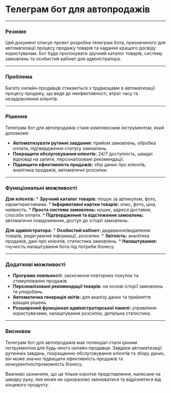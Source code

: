 # Телеграм бот для автопродажів

---

### Резюме

Цей документ описує проект розробки телеграм бота, призначеного для автоматизації процесу продажу товарів та надання кращого досвіду користувачам. Бот буде пропонувати зручний каталог товарів, систему замовлень та особистий кабінет для адміністратора.

---

### Проблема

Багато онлайн-продавців стикаються з труднощами в автоматизації процесу продажу, що веде до неефективності, втрат часу та незадоволення клієнтів.

---

### Рішення

Телеграм бот для автопродажів стане комплексним інструментом, який допоможе:

* **Автоматизувати рутинні завдання:** прийом замовлень, обробка оплати, підтвердження статусу замовлень.
* **Покращити обслуговування клієнтів:** 24/7 доступність, швидкі відповіді на запити, персоналізовані рекомендації.
* **Підвищити ефективність продажів:** збір даних про клієнтів, аналітика продажів, автоматичні розсилки.

---

### Функціональні можливості

**Для клієнтів:**
    * **Зручний каталог товарів:** пошук за артикулом, фото, характеристиками.
    * **Інформативні картки товарів:** опис, фото, ціна, наявність.
    * **Проста система замовлень:** кошик, адреса доставки, способи оплати.
    * **Підтвердження та відстеження замовлень:** автоматичні повідомлення, доступ до історії замовлень.

**Для адміністратора:**
    * **Особистий кабінет:** додавання/видалення товарів, редагування інформації, розсилки.
    * **Звітність:** аналітика продажів, дані про клієнтів, статистика замовлень.
    * **Налаштування:** гнучкість налаштування бота під потреби бізнесу.

---

### Додаткові можливості

* **Програма лояльності:** заохочення повторних покупок та стимулювання продажів.
* **Персоналізовані рекомендації товарів:** на основі історії замовлень та уподобань.
* **Автоматична генерація звітів:** для аналізу даних та прийняття кращих рішень.
* **Розширений функціонал адміністраторської панелі:** управління користувачами, налаштування розсилок, детальна статистика.

---

### Висновок

Телеграм бот для автопродажів має потенціал стати цінним інструментом для будь-якого онлайн-продавця. Завдяки автоматизації рутинних завдань, покращенню обслуговування клієнтів та збору даних, він може значно підвищити ефективність продажів та конкурентноспроможність бізнесу.

Важливо зазначити, що це тільки коротке представлення, написане на швидку руку, яке може не одноразово змінюватися та відрізнятися від кінцевого продукту.
